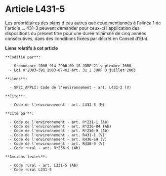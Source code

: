 # Article L431-5

Les propriétaires des plans d'eau autres que ceux mentionnés à l'alinéa 1 de l'article L. 431-3 peuvent demander pour ceux-ci
l'application des dispositions du présent titre pour une durée minimale de cinq années consécutives, dans des conditions
fixées par décret en Conseil d'Etat.

**Liens relatifs à cet article**

	**Codifié par**:

	  - Ordonnance 2000-914 2000-09-18 JORF 21 septembre 2000
	  - Loi n°2003-591 2003-07-02 art. 31 I JORF 3 juillet 2003

	**Liens**:

	  - SPEC_APPLI: Code de l'environnement - art. L431-2 (V)

	**Cite**:

	  - Code de l'environnement - art. L431-3 (M)

	**Cité par**:

	  - Code de l'environnement - art. R*231-1 (Ab)
	  - Code de l'environnement - art. R*236-84 (Ab)
	  - Code de l'environnement - art. R*236-9 (Ab)
	  - Code de l'environnement - art. R431-1 (V)
	  - Code de l'environnement - art. R436-69 (V)
	  - Code de l'environnement - art. R436-9 (V)
	  - Code rural - art. R*236-9 (Ab)

	**Anciens textes**:

	  - Code rural - art. L231-5 (Ab)
	  - Code rural L231-5
